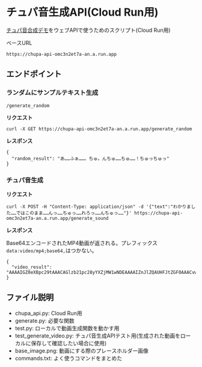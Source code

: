 # チュパ音生成API(Cloud Run用)

[チュパ音合成デモ](https://huggingface.co/spaces/votepurchase/sbv2_chupa_demo)をウェブAPIで使うためのスクリプト(Cloud Run用)

ベースURL

```
https://chupa-api-omc3n2et7a-an.a.run.app
```

## エンドポイント

### ランダムにサンプルテキスト生成

```
/generate_random
```

**リクエスト**

```
curl -X GET https://chupa-api-omc3n2et7a-an.a.run.app/generate_random
```

**レスポンス**

```
{
  "random_result": "あ……ふぁ……。ちゅ。んちゅ……ちゅ……！ちゅっちゅっ"
}
```

### チュパ音生成

**リクエスト**

```
curl -X POST -H "Content-Type: application/json" -d '{"text":"わかりました……ではこのまま……んっ……ちゅっ……れろっ……んちゅっ……"}' https://chupa-api-omc3n2et7a-an.a.run.app/generate_sound
```

**レスポンス**

Base64エンコードされたMP4動画が返される。プレフィックス`data:video/mp4;base64,`はつかない。

```
{
  "video_result": "AAAAIGZ0eXBpc29tAAACAGlzb21pc28yYXZjMW1wNDEAAAAIZnJlZQAUHFJtZGF0AAACvwYF//+73EXpvebZSLeWLNgg2SPu73gy..."
}
```

## ファイル説明

- chupa_api.py: Cloud Run用
- generate.py: 必要な関数
- test.py: ローカルで動画生成関数を動かす用
- test_generate_video.py: チュパ音生成APIテスト用(生成された動画をローカルに保存して確認したい場合に使用)
- base_image.png: 動画にする際のプレースホルダー画像
- commands.txt: よく使うコマンドをまとめた